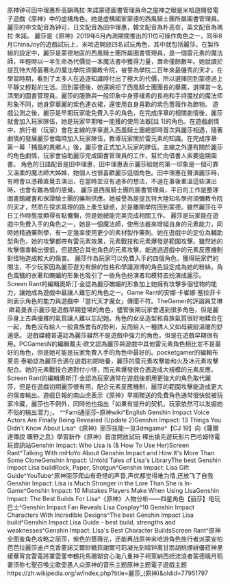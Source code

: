 原神钟可田中理惠朴高韻瑪拉·朱諾蒙德圖書管理員命之座神之眼是米哈遊開發電子遊戲《原神》中的虛構角色。她是虛構國家蒙德的西風騎士團所屬圖書管理員。麗莎的中文配音為钟可，日文配音為田中理惠，韓文配音為朴高夽，英文配音為瑪拉·朱諾。
       麗莎是《原神》2019年6月內測期間推出的11位可操作角色之一，同年8月ChinaJoy的遊戲試玩上，米哈遊開放四名試玩角色，其中就包括麗莎。在製作組的設定中，麗莎是蒙德地區的西風騎士團所屬圖書管理員，是一個雷元素的魔法師，年輕時以一半生命為代價從一本魔法書中獲得力量，壽命僅餘數年。她就讀於提瓦特大陸最著名的魔法學院須彌教令院，被譽為學院二百年來最優秀的天才。在學習時期，看到了太多人在追逐知識時付出了極大的代價，所以選擇回到蒙德過上平靜又輕鬆的生活。回到蒙德後，她還婉拒了西風騎士團團長的舉薦，選擇當一名清閒的圖書管理員。麗莎的服飾與一般印象中身穿樸素的長袍和手持魔杖的魔法师形象不同，她身穿華麗的紫色連衣裙，還使用自身喜歡的紫色薔薇作為飾物。
遊戲公測之後，麗莎是早期玩家能免費入手的角色，在完成序章的相關劇情後，麗莎就會加入玩家隊伍，她是玩家早期唯一能獲的使用法器[註 1]的角色。在遊戲劇情中，旅行者（玩家）會在主線的序章進入西風騎士團總部時首次與麗莎相遇，隨著劇情的發展麗莎會臨時加入玩家隊伍，教導玩家關於雷元素的知識。在完成序章·第一幕「捕風的異鄉人」後，麗莎會正式加入玩家的隊伍。主線之外還有關於麗莎的角色劇情，玩家會協助麗莎完成圖書管理員的工作，幫忙向借書人索要逾期圖書。
角色的日語配音是田中理惠，田中理惠表示麗莎給她的第一印象是一個可靠又溫柔的魔法師大姊姊，她個人也很喜歡麗莎這個角色。田中理惠在聲演麗莎時，有時會以憑藉直覺去演出，在當時並沒有過多的想法，不過在事後重溫這些演出時，也會有難為情的感覺。
麗莎是西風騎士團的圖書管理員，平日的工作是整理圖書館藏書和保證騎士團的藥劑供應。她被譽為是提瓦特大陸知名學府須彌教令院的天才，然而在探求真理的路上產生疑惑，於是離開學院回到蒙德。雖然麗莎在平日工作時態度顯得有點慵懶，但是她總能完美完成相關工作。
麗莎是玩家能在遊戲中免費入手的角色之一，她是一個魔法師，使用法器來增幅自身的元素能力，同時她精通藥劑學，有一定幾率使用更少的素材製作藥劑。她在遊戲中的定位為輔助型角色，她的攻擊都帶有雷元素效果，元素戰技和元素爆發是範圍攻擊。雖然她的攻擊傷害輸出很低，但是配合其他角色的元素攻擊，能透過遊戲中的元素反應機制對怪物造成較大的傷害。
麗莎作為玩家可以免費入手的四個角色，獲得玩家們的關注，不少玩家因為麗莎遊刃有餘的性格和學識淵博的角色設定成為她的粉絲，角色風騷的衣著和嫵媚的形象也吸引了一些角色扮演者和模特去扮演成麗莎。Screen Rant的編輯奧斯汀·金認為麗莎嫵媚的形象加上她擁有攻擊多個怪物的能力，讓她成為遊戲中最讓人難忘的角色之一。Game Rant的安娜·卡崔娜·塞拉菲卡則表示角色的能力與遊戲中「當代天才魔女」傳聞不符。TheGamer的評論員艾琳·歐葛曼表示麗莎是遊戲早期登場的角色，儘管後期玩家會遇到很多角色，但是麗莎身上古典優雅的氣質讓人難以忘記她。角色的女巫造型和貴族氣質很好地糅合在一起，角色沒有給人一般貴族會有的勢利，反而給人一種誘人又如母親般溫暖的舒適感。
遊戲媒體普遍認為麗莎雖然不是遊戲中強力的角色，但是在遊戲早期很有用。PCGamesN的編輯戴夫·欧文認為麗莎與遊戲中其他雷元素角色相比並不是最好的角色，但是她可能是玩家免費入手的角色中最好的。pocketgamer的編輯布莱恩·泰勒認為麗莎合適在遊戲初期培養，麗莎的雷元素攻擊能和火及冰元素攻擊配合。她的元素戰技合適對付小怪，而元素爆發很合適造成大規模的元素反應。Screen Rant的編輯奧斯汀·金認為玩家通常在遊戲後期用更強大的角色取代麗莎，但是在遊戲初期麗莎很有用，配合元素反應機制，麗莎的範圍攻擊能造成更大的傷害輸出。遊戲日報的南山虎表示《原神》早期贈送的免費角色通常很快就被玩家冷藏，麗莎也不例外，同時他也指出「如果有提升的契机，玩家依然可以发掘她不俗的输出潜力」。
^^Fami通丽莎-原神wiki^English Genshin Impact Voice Actors Are Finally Being Revealed (Update 2)Genshin Impact: 13 Things You Didn't Know About Lisa^《原神》丽莎技能一览3dmgame^【CJ 19】向《薩爾達傳說 曠野之息》學習新作《原神》首度開放試玩 釋出搶先遊玩影片巴哈姆特電玩資訊站Genshin Impact: Who Lisa Is (& How To Use Her)Screen Rant^Talking With miHoYo About Genshin Impact and How It's More Than Some CloneGenshin Impact: Untold Tales of Lisa's LibraryThe best Genshin Impact Lisa buildRock, Paper, Shotgun^Genshin Impact: Lisa Gift Guide^YouTube^原神丽莎爬山有奇怪的声音,声优都觉得难为情,还放飞了自我Genshin Impact: Lisa is Much Stronger in the Lore Than She is In-Game^Genshin Impact: 10 Mistakes Players Make When Using LisaGenshin Impact: The Best Builds For Lisa^《原神》人物分析——四星角色【丽莎】电玩巴士^Genshin Impact Fan Reveals Lisa Cosplay^10 Genshin Impact Characters With Incredible Designs^The best Genshin Impact Lisa build^Genshin Impact Lisa Guide - best build, strengths and weaknesses^Genshin Impact: Lisa's Best Character BuildsScreen Rant^原神全图鉴角色攻略之丽莎，紫色的蔷薇花，还能再战原神米哈游角色旅行者派蒙安柏芭芭拉麗莎迪卢克香菱諾艾爾砂糖菲謝爾可莉凝光刻晴钟离甘雨胡桃煙緋優菈神里綾華宵宫雷電將軍雲堇申鶴托馬珊瑚宫心海八重神子柯萊納西妲流浪者蒙德璃月稻妻须弥七聖召喚尘歌壶愚人众原神的音乐主题原神主题電子遊戲主题https://zh.wikipedia.org/w/index.php?title=麗莎_(原神)&oldid=77951797